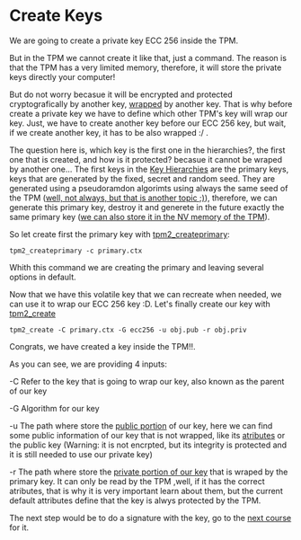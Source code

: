 # Create Keys

We are going to create a private key ECC 256 inside the TPM.

But in the TPM we cannot create it like that, just a command. The reason is that the TPM has a very limited memory, therefore, it will store the private keys directly your computer!

But do not worry becasue it will be encrypted and protected cryptografically by another key, [wrapped](https://github.com/tpm2dev/tpm.dev.tutorials/blob/master/Intro/README.md#key-wrapping-and-resource-management) by another key.
That is why before create a private key we have to define which other TPM's key will wrap our key. Just, we have to create another key before our ECC 256 key, but wait, if we create another key, it has to be also wrapped :/ .

The question here is, which key is the first one in the hierarchies?, the first one that is created, and how is it protected? becasue it cannot be wraped by another one...
The first keys in the [Key Hierarchies](https://github.com/tpm2dev/tpm.dev.tutorials/blob/master/Intro/README.md#key-hierarchies) are the primary keys, keys that are generated by the fixed, secret and random seed.
They are generated using a pseudoramdon algorimts using always the same seed of the TPM ([well, not always, but that is another topic ;)](include_reference)), therefore, we can generate this primary key, destroy it and generete in the future exactly the same primary key
([we can also store it in the NV memory of the TPM](include_reference)).

So let create first the primary key with [tpm2_createprimary](https://github.com/tpm2-software/tpm2-tools/blob/master/man/tpm2_createprimary.1.md):

```
tpm2_createprimary -c primary.ctx
```

Whith this command we are creating the primary and leaving several options in default.

Now that we have this volatile key that we can recreate when needed, we can use it to wrap our ECC 256 key :D. Let's finally create our key with [tpm2_create](https://github.com/tpm2-software/tpm2-tools/blob/master/man/tpm2_create.1.md)

```
tpm2_create -C primary.ctx -G ecc256 -u obj.pub -r obj.priv
```

Congrats, we have created a key inside the TPM!!.

As you can see, we are providing 4 inputs:

-C  Refer to the key that is going to wrap our key, also known as the parent of our key

-G  Algorithm for our key

-u The path where store the [public portion](include_reference) of our key, here we can find some public information of our key that is not wrapped, like its [atributes](include_reference) or the public key (Warning: it is  not encrpted, but its integrity is protected and it is still needed to use our private key)

-r The path where store the [private portion of our key](include_reference) that is wraped by the primary key. It can only be read by the TPM ,well, if it has the correct atributes, that is why it is very important learn about them,
but the current default attributes define that the key is alwys protected by the TPM.

The next step would be to do a signature with the key, go to the [next course](course_2) for it.


